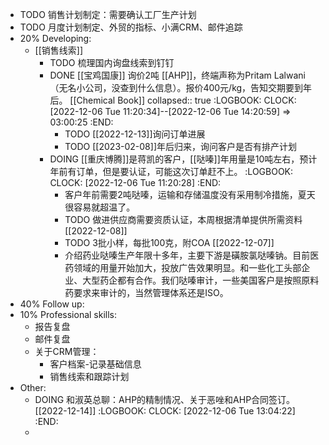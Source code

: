 - TODO 销售计划制定：需要确认工厂生产计划
- TODO 月度计划制定、外贸的指标、小满CRM、邮件追踪
- 20% Developing:
	- [[销售线索]]
		- TODO 梳理国内询盘线索到钉钉
		- DONE [[宝鸡国康]] 询价2吨 [[AHP]]，终端声称为Pritam Lalwani（无名小公司，没查到什么信息）。报价400元/kg，告知交期要到年后。 [[Chemical Book]] 
		  collapsed:: true
		  :LOGBOOK:
		  CLOCK: [2022-12-06 Tue 11:20:34]--[2022-12-06 Tue 14:20:59] =>  03:00:25
		  :END:
			- TODO [[2022-12-13]]询问订单进展
			- TODO [[2023-02-08]]年后归来，询问客户是否有排产计划
		- DOING [[重庆博腾]]是蒋凯的客户，[[哒嗪]]年用量是10吨左右，预计年前有订单，但是要认证，可能这次订单赶不上。
		  :LOGBOOK:
		  CLOCK: [2022-12-06 Tue 11:20:28]
		  :END:
			- 客户年前需要2吨哒嗪，运输和存储温度没有采用制冷措施，夏天很容易就超温了。
			- TODO 做进供应商需要资质认证，本周根据清单提供所需资料 [[2022-12-08]]
			- TODO 3批小样，每批100克，附COA [[2022-12-07]]
			- 介绍药业哒嗪生产年限十多年，主要下游是磺胺氯哒嗪钠。目前医药领域的用量开始加大，投放广告效果明显。和一些化工头部企业、大型药企都有合作。我们哒嗪审计，一些美国客户是按照原料药要求来审计的，当然管理体系还是ISO。
- 40% Follow up:
- 10% Professional skills:
	- 报告复盘
	- 邮件复盘
	- 关于CRM管理：
		- 客户档案-记录基础信息
		- 销售线索和跟踪计划
- Other:
	- DOING 和淑英总聊：AHP的精制情况、关于恶唑和AHP合同签订。 [[2022-12-14]]
	  :LOGBOOK:
	  CLOCK: [2022-12-06 Tue 13:04:22]
	  :END:
	-